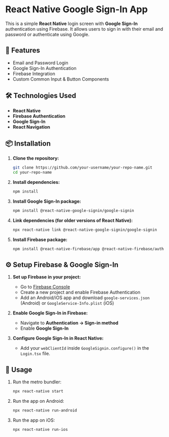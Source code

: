 # React Native Google Sign-In App

This is a simple **React Native** login screen with **Google Sign-In** authentication using Firebase. It allows users to sign in with their email and password or authenticate using Google.

## 🚀 Features

- Email and Password Login
- Google Sign-In Authentication
- Firebase Integration
- Custom Common Input & Button Components

## 🛠 Technologies Used

- **React Native**
- **Firebase Authentication**
- **Google Sign-In**
- **React Navigation**

## 📦 Installation

1. **Clone the repository:**
   ```sh
   git clone https://github.com/your-username/your-repo-name.git
   cd your-repo-name
   ```

2. **Install dependencies:**
   ```sh
   npm install
   ```

3. **Install Google Sign-In package:**
   ```sh
   npm install @react-native-google-signin/google-signin
   ```

4. **Link dependencies (for older versions of React Native):**
   ```sh
   npx react-native link @react-native-google-signin/google-signin
   ```

5. **Install Firebase package:**
   ```sh
   npm install @react-native-firebase/app @react-native-firebase/auth
   ```

## ⚙️ Setup Firebase & Google Sign-In

1. **Set up Firebase in your project:**
   - Go to [Firebase Console](https://console.firebase.google.com/)
   - Create a new project and enable Firebase Authentication
   - Add an Android/iOS app and download `google-services.json` (Android) or `GoogleService-Info.plist` (iOS)

2. **Enable Google Sign-In in Firebase:**
   - Navigate to **Authentication → Sign-in method**
   - Enable **Google Sign-In**

3. **Configure Google Sign-In in React Native:**
   - Add your `webClientId` inside `GoogleSignin.configure()` in the `Login.tsx` file.

## 📜 Usage

1. Run the metro bundler:
   ```sh
   npx react-native start
   ```

2. Run the app on Android:
   ```sh
   npx react-native run-android
   ```

3. Run the app on iOS:
   ```sh
   npx react-native run-ios
   ```
